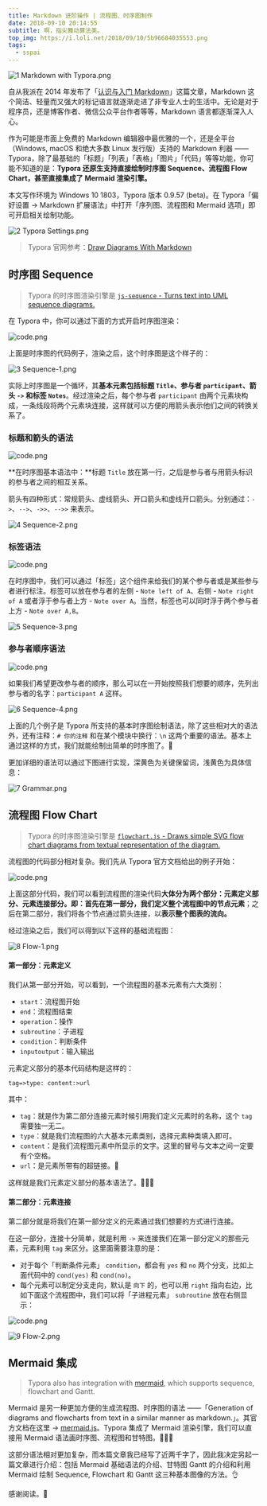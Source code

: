 ```yaml
---
title: Markdown 进阶操作 | 流程图、时序图制作
date: 2018-09-10 20:14:55
subtitle: 啊，指尖舞动算法美。
top_img: https://i.loli.net/2018/09/10/5b96684035553.png
tags:
  - sspai
---
```


![1 Markdown with Typora.png](https://i.loli.net/2018/09/10/5b966095542c3.png)

自从我派在 2014 年发布了「[认识与入门 Markdown](https://sspai.com/post/25137)」这篇文章，Markdown 这个简洁、轻量而又强大的标记语言就逐渐走进了非专业人士的生活中。无论是对于程序员，还是博客作者、微信公众平台作者等等，Markdown 语言都逐渐深入人心。

作为可能是市面上免费的 Markdown 编辑器中最优雅的一个，还是全平台（Windows, macOS 和绝大多数 Linux 发行版）支持的 Markdown 利器 —— Typora，除了最基础的「标题」「列表」「表格」「图片」「代码」等等功能，你可能不知道的是：**Typora 还原生支持直接绘制时序图 Sequence、流程图 Flow Chart，**甚至**直接集成了 Mermaid 渲染引擎。**

本文写作环境为 Windows 10 1803，Typora 版本 0.9.57 (beta)。在 Typora「偏好设置 → Markdown 扩展语法」中打开「序列图、流程图和 Mermaid 选项」即可开启相关绘制功能。

![2 Typora Settings.png](https://i.loli.net/2018/09/10/5b9660b0a1ff3.png)

> Typora 官网参考：[Draw Diagrams With Markdown](https://support.typora.io/Draw-Diagrams-With-Markdown/)

## 时序图 Sequence

> Typora 的时序图渲染引擎是 [`js-sequence` - Turns text into UML sequence diagrams.](https://bramp.github.io/js-sequence-diagrams/#syntax)

在 Typora 中，你可以通过下面的方式开启时序图渲染：

![code.png](https://i.loli.net/2018/09/10/5b9663525d683.png)

上面是时序图的代码例子，渲染之后，这个时序图是这个样子的：

![3 Sequence-1.png](https://i.loli.net/2018/09/10/5b96613e8708f.png)

实际上时序图是一个循环，其**基本元素包括标题 `Title`、参与者 `participant`、箭头 `->` 和标签 `Notes`**。经过渲染之后，每个参与者 `participant` 由两个元素块构成，一条线段将两个元素块连接，这样就可以方便的用箭头表示他们之间的转换关系了。

### 标题和箭头的语法

![code.png](https://i.loli.net/2018/09/10/5b9663c41df18.png)

**在时序图基本语法中：**标题 `Title` 放在第一行，之后是参与者与用箭头标识的参与者之间的相互关系。

箭头有四种形式：常规箭头、虚线箭头、开口箭头和虚线开口箭头。分别通过：`->`、`-->`、`->>`、`-->>` 来表示。

![4 Sequence-2.png](https://i.loli.net/2018/09/10/5b9661553d5ea.png)

### 标签语法

![code.png](https://i.loli.net/2018/09/10/5b9663f6e7036.png)

在时序图中，我们可以通过「标签」这个组件来给我们的某个参与者或是某些参与者进行标注。标签可以放在参与者的左侧 - `Note left of A`、右侧 - `Note right of A` 或者浮于参与者上方 - `Note over A`。当然，标签也可以同时浮于两个参与者上方 - `Note over A,B`。

![5 Sequence-3.png](https://i.loli.net/2018/09/10/5b966168e5334.png)

### 参与者顺序语法

![code.png](https://i.loli.net/2018/09/10/5b966422a0f8f.png)

如果我们希望更改参与者的顺序，那么可以在一开始按照我们想要的顺序，先列出参与者的名字：`participant A` 这样。

![6 Sequence-4.png](https://i.loli.net/2018/09/10/5b9661789a6bd.png)

上面的几个例子是 Typora 所支持的基本时序图绘制语法，除了这些相对大的语法外，还有注释：`# 你的注释` 和在某个模块中换行：`\n` 这两个重要的语法。基本上通过这样的方式，我们就能绘制出简单的时序图了。🍻

更加详细的语法可以通过下图进行实现，深黄色为关键保留词，浅黄色为具体信息：

![7 Grammar.png](https://i.loli.net/2018/09/10/5b96619b6d8c9.png)

## 流程图 Flow Chart

> Typora 的时序图渲染引擎是 [`flowchart.js` - Draws simple SVG flow chart diagrams from textual representation of the diagram.](http://flowchart.js.org)

流程图的代码部分相对复杂。我们先从 Typora 官方文档给出的例子开始：

![code.png](https://i.loli.net/2018/09/10/5b966447ac1d6.png)

上面这部分代码，我们可以看到流程图的渲染代码**大体分为两个部分：元素定义部分、元素连接部分。**即：首先在第一部分，我们**定义整个流程图中的节点元素**；之后在第二部分，我们将各个节点通过箭头连接，以**表示整个图表的流向。**

经过渲染之后，我们可以得到以下这样的基础流程图：

![8 Flow-1.png](https://i.loli.net/2018/09/10/5b9661aa79bd2.png)

#### 第一部分：元素定义

我们从第一部分开始，可以看到，一个流程图的基本元素有六大类别：

- `start`：流程图开始
- `end`：流程图结束
- `operation`：操作
- `subroutine`：子进程
- `condition`：判断条件
- `inputoutput`：输入输出

元素定义部分的基本代码结构是这样的：

```gfm
tag=>type: content:>url
```

其中：

- `tag`：就是作为第二部分连接元素时候引用我们定义元素时的名称，这个 `tag` 需要独一无二。
- `type`：就是我们流程图的六大基本元素类别，选择元素种类填入即可。
- `content`：是我们流程图元素中所显示的文字。这里的冒号与文本之间一定要有个空格。
- `url`：是元素所带有的超链接。🔗

这样就是我们元素定义部分的基本语法了。🎉🎉🎉

#### 第二部分：元素连接

第二部分就是将我们在第一部分定义的元素通过我们想要的方式进行连接。

在这一部分，连接十分简单，就是利用 `->` 来连接我们在第一部分定义的那些元素，元素利用 `tag` 来区分。这里面需要注意的是：

- 对于每个「判断条件元素」 `condition`，都会有 `yes` 和 `no` 两个分支，比如上面代码中的 `cond(yes)` 和 `cond(no)`。
- 每个元素可以制定分支走向，默认是 `向下` 的，也可以用 `right` 指向右边，比如下面这个流程图中，我们可以将「子进程元素」 `subroutine` 放在右侧显示：

![code.png](https://i.loli.net/2018/09/10/5b96647b9b6fc.png)

![9 Flow-2.png](https://i.loli.net/2018/09/10/5b9661cb98988.png)

## Mermaid 集成

> Typora also has integration with [mermaid](https://knsv.github.io/mermaid/#mermaid), which supports sequence, flowchart and Gantt.

Mermaid 是另一种更加方便的生成流程图、时序图的语法 ——「Generation of diagrams and flowcharts from text in a similar manner as markdown.」。其官方文档在这里 → [mermaid.js](https://mermaidjs.github.io/)。Typora 集成了 Mermaid 渲染引擎，我们可以直接用 Mermaid 语法画时序图、流程图和甘特图。🎉🎉🎉

这部分语法相对更加复杂，而本篇文章我已经写了近两千字了，因此我决定另起一篇文章进行介绍：包括 Mermaid 基础语法的介绍、甘特图 Gantt 的介绍和利用 Mermaid 绘制 Sequence, Flowchart 和 Gantt 这三种基本图像的方法。👌

感谢阅读。🍻

